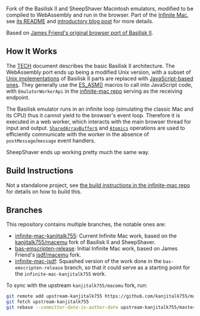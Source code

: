 Fork of the Basilisk II and SheepShaver Macintosh emulators, modified to be compiled to WebAssembly and run in the browser. Part of the [Infinite Mac](https://github.com/mihaip/infinite-mac), see [its README](https://github.com/mihaip/infinite-mac/blob/main/README.md) and [introductory blog post](https://blog.persistent.info/2022/03/blog-post.html) for more details.

Based on [James Friend's original browser port of Basilisk II](https://jamesfriend.com.au/basilisk-ii-classic-mac-emulator-in-the-browser).

## How It Works

The [TECH](BasiliskII/TECH) document describes the basic Basilisk II architecture. The WebAssembly port ends up being a modified Unix version, with a subset of [Unix implementations](BasiliskII/src/Unix) of Basilisk II parts are replaced with [JavaScript-based ones](BasiliskII/src/Unix/JS). They generally use the [ES_ASM()](https://emscripten.org/docs/porting/connecting_cpp_and_javascript/Interacting-with-code.html#interacting-with-code-call-javascript-from-native) macros to call into JavaScript code, with `EmulatorWorkerApi` in the [infinite-mac repo](https://github.com/mihaip/infinite-mac/blob/main/src/emulator/emulator-worker.ts) serving as the receiving endpoint.

The Basilisk emulator runs in an infinite loop (simulating the classic Mac and its CPU) thus it cannot yield to the browser's event loop. Therefore it is executed in a web worker, which interacts with the main browser thread for input and output. [`SharedArrayBuffer`s](https://developer.mozilla.org/en-US/docs/Web/JavaScript/Reference/Global_Objects/SharedArrayBuffer) and [`Atomics`](https://developer.mozilla.org/en-US/docs/Web/JavaScript/Reference/Global_Objects/Atomics) operations are used to efficiently communicate with the worker in the absence of `postMessage`/`message` event handlers.

SheepShaver ends up working pretty much the same way.

## Build Instructions

Not a standalone project, see [the build instructions in the infinite-mac repo](https://github.com/mihaip/infinite-mac#building-the-emulators) for details on how to build this.

## Branches

This repository contains multiple branches, the notable ones are:

-   [infinite-mac-kanjitalk755](https://github.com/mihaip/macemu/commits/infinite-mac-kanjitalk755): Current Infinite Mac work, based on the [kanjitalk755/macemu](https://github.com/kanjitalk755/macemu) fork of Basilisk II and SheepShaver.
-   [bas-emscripten-release](https://github.com/mihaip/macemu/commits/bas-emscripten-release): Initial Infinite Mac work, based on James Friend's [jsdf/macemu](https://github.com/jsdf/macemu) fork.
-   [infinite-mac-jsdf](https://github.com/mihaip/macemu/commits/infinite-mac-jsdf): Squashed version of the work done in the `bas-emscripten-release` branch, so that it could serve as a starting point for the `infinite-mac-kanjitalk755` work.

To sync with the upstream `kanjitalk755/macemu` fork, run:

```sh
git remote add upstream-kanjitalk755 https://github.com/kanjitalk755/macemu.git
git fetch upstream-kanjitalk755
git rebase --committer-date-is-author-date upstream-kanjitalk755/master
```
